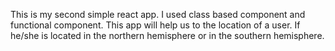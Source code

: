 This is my second simple react app. I used class based component and functional component. This app will help us to the location of a user. If he/she is located in the 
northern hemisphere or in the southern hemisphere.

